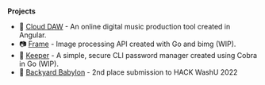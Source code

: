 ### 

**Projects**
- 🎹 [Cloud DAW](https://cloud-daw.vercel.app/projectsDashboard) - An online digital music production tool created in Angular.
- 📷 [Frame](https://github.com/michaelyang12/frame) - Image processing API created with Go and bimg (WIP).
- 🔑 [Keeper](https://github.com/michaelyang12/keeper) - A simple, secure CLI password manager created using Cobra in Go (WIP).
- 🌱 [Backyard Babylon](https://devpost.com/software/backyard-babylon?ref_content=my-projects-tab&ref_feature=my_projects) - 2nd place submission to HACK WashU 2022

